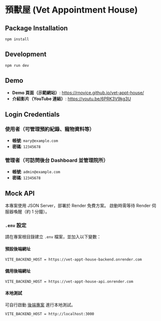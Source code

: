 # 預獸屋 (Vet Appointment House)

## Package Installation
```sh
npm install
```

## Development
```sh
npm run dev
```

## Demo
- **Demo 頁面（示範網站）**: https://rnovice.github.io/vet-appt-house/
- **介紹影片（YouTube 連結）**: https://youtu.be/6PRK3V9kg3U

## Login Credentials
### 使用者（可管理預約紀錄、寵物資料等）
- **帳號**: `mary@example.com`
- **密碼**: `12345678`

### 管理者（可訪問後台 Dashboard 並管理院所）
- **帳號**: `admin@example.com`
- **密碼**: `12345678`

## Mock API
本專案使用 JSON Server，部署於 Render 免費方案。
啟動時需等待 Render 伺服器喚醒（約 1 分鐘）。

### `.env` 設定
請在專案根目錄建立 `.env` 檔案，並加入以下變數：

#### 預設後端網址
```sh
VITE_BACKEND_HOST = https://vet-appt-house-backend.onrender.com
```

#### 備用後端網址
```sh
VITE_BACKEND_HOST = https://vet-appt-house-api.onrender.com
```

#### 本地測試
可自行啟動 [後端專案](https://github.com/RNovice/vet-appt-house-backend) 進行本地測試。
```sh
VITE_BACKEND_HOST = http://localhost:3000
```